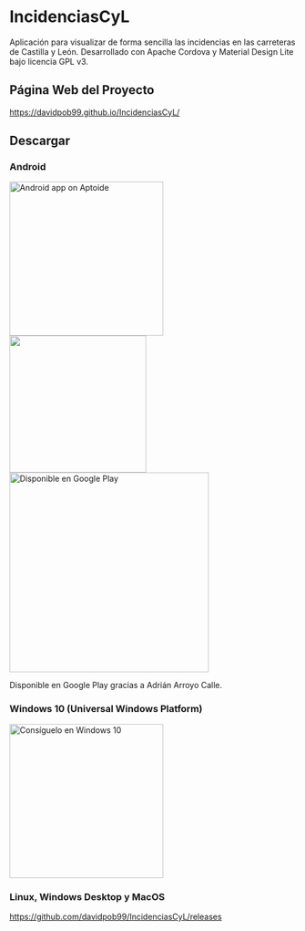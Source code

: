 # IncidenciasCyL
Aplicación para visualizar de forma sencilla las incidencias en las carreteras de Castilla y León. Desarrollado con Apache Cordova y Material Design Lite bajo licencia GPL v3.
## Página Web del Proyecto
https://davidpob99.github.io/IncidenciasCyL/
## Descargar
### Android
<a href="http://davidpob99.store.aptoide.com/app/market/es.davidpob99.incidenciascyl/10000/22220943/IncidenciasCyL"><img width="270px" alt="Android app on Aptoide" src="http://cdn6.aptoide.com/includes/themes/2014/images/aptoideseal.png"></a>
<a href="http://amzn.eu/1qWtpvx "><img width="240px" src="https://images-na.ssl-images-amazon.com/images/G/01/AmazonMobileApps/amazon-apps-store-es-black.png"></a>
<br>
<a href='https://play.google.com/store/apps/details?id=es.davidpob99.incidenciascyl&utm_source=global_co&utm_medium=prtnr&utm_content=Mar2515&utm_campaign=PartBadge&pcampaignid=MKT-Other-global-all-co-prtnr-py-PartBadge-Mar2515-1'><img alt='Disponible en Google Play' src='https://play.google.com/intl/en_us/badges/images/generic/es_badge_web_generic.png' width="350px"/></a>

Disponible en Google Play gracias a Adrián Arroyo Calle.

### Windows 10 (Universal Windows Platform)
<a href="https://www.microsoft.com/store/apps/9nblggh40gfz?ocid=badge"><img src="https://assets.windowsphone.com/781d478b-505e-4f0a-ba1a-b0d64f18bf8f/Spanish_Get_it_Win_10_InvariantCulture_Default.png" alt="Consíguelo en Windows 10" width="270px"/></a>

### Linux, Windows Desktop y MacOS
https://github.com/davidpob99/IncidenciasCyL/releases
